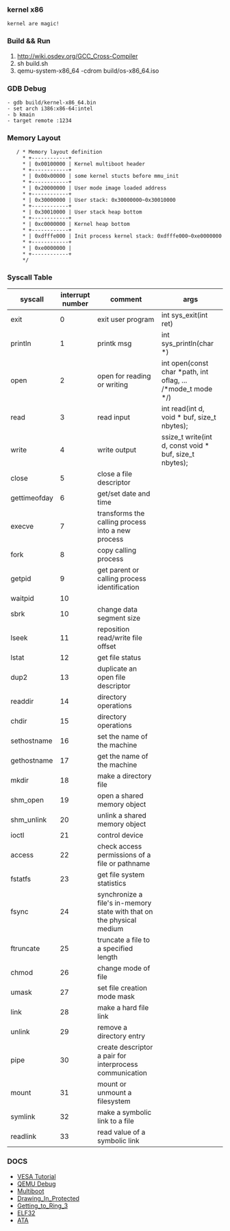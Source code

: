 ### kernel x86

`kernel are magic!`

### Build && Run

1. http://wiki.osdev.org/GCC_Cross-Compiler
2. sh build.sh
3. qemu-system-x86_64 -cdrom build/os-x86_64.iso

### GDB Debug

    - gdb build/kernel-x86_64.bin
    - set arch i386:x86-64:intel
    - b kmain
    - target remote :1234

### Memory Layout

```
   / * Memory layout definition
     * +------------+
     * | 0x00100000 | Kernel multiboot header
     * +------------+
     * | 0x00x00000 | some kernel stucts before mmu_init
     * +------------+
     * | 0x20000000 | User mode image loaded address
     * +------------+
     * | 0x30000000 | User stack: 0x30000000~0x30010000
     * +------------+
     * | 0x30010000 | User stack heap bottom
     * +------------+
     * | 0xc0000000 | Kernel heap bottom
     * +------------+
     * | 0xdfffe000 | Init process kernel stack: 0xdfffe000~0xe0000000
     * +------------+
     * | 0xe0000000 | 
     * +------------+
     */
```

### Syscall Table

syscall|interrupt number|comment|args
---|---|---|---
exit|0|exit user program|int sys_exit(int ret)
println|1|printk msg|int sys_println(char *)
open|2|open for reading or writing|int open(const char *path, int oflag, ... /*mode_t mode */)
read|3|read input|int read(int d, void * buf, size_t nbytes);
write|4|write output|ssize_t write(int d, const void * buf, size_t nbytes);
close|5|close a file descriptor
gettimeofday|6|get/set date and time
execve|7|transforms the calling process into a new process
fork|8|copy calling process
getpid|9|get parent or calling process identification
waitpid|10|
sbrk|10|change data segment size
lseek|11|reposition read/write file offset
lstat|12|get file status
dup2|13|duplicate an open file descriptor
readdir|14|directory operations
chdir|15|directory operations
sethostname|16|set the name of the machine
gethostname|17|get the name of the machine
mkdir|18|make a directory file
shm_open|19|open a shared memory object
shm_unlink|20|unlink a shared memory object
ioctl|21|control device
access|22|check access permissions of a file or pathname
fstatfs|23|get file system statistics
fsync|24|synchronize a file's in-memory state with that on the physical medium
ftruncate|25|truncate a file to a specified length
chmod|26|change mode of file
umask|27|set file creation mode mask
link|28|make a hard file link
unlink|29|remove a directory entry
pipe|30|create descriptor a pair for interprocess communication
mount|31|mount or unmount a filesystem
symlink|32|make a symbolic link to a file
readlink|33|read value of a symbolic link

### DOCS

- [VESA Tutorial](http://wiki.osdev.org/User:Omarrx024/VESA_Tutorial)
- [QEMU Debug](http://wiki.osdev.org/QEMU_and_GDB_in_long_mode)
- [Multiboot](https://www.gnu.org/software/grub/manual/multiboot/multiboot.html)
- [Drawing_In_Protected](http://wiki.osdev.org/Drawing_In_Protected_Mode#Drawing_Text)
- [Getting_to_Ring_3](http://wiki.osdev.org/Getting_to_Ring_3)
- [ELF32](http://wiki.osdev.org/ELF)
- [ATA](http://wiki.osdev.org/ATA_read/write_sectors)
